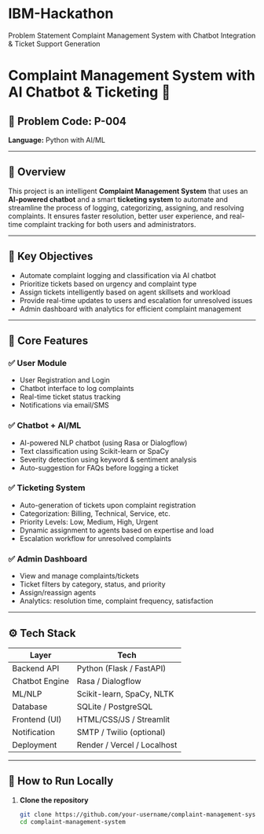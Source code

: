 # IBM-Hackathon
Problem Statement  Complaint Management System with Chatbot Integration &amp; Ticket Support Generation
# Complaint Management System with AI Chatbot & Ticketing 🚀

## 🔖 Problem Code: P-004  
**Language:** Python with AI/ML  


---

## 📌 Overview

This project is an intelligent **Complaint Management System** that uses an **AI-powered chatbot** and a smart **ticketing system** to automate and streamline the process of logging, categorizing, assigning, and resolving complaints. It ensures faster resolution, better user experience, and real-time complaint tracking for both users and administrators.

---

## 🎯 Key Objectives

- Automate complaint logging and classification via AI chatbot
- Prioritize tickets based on urgency and complaint type
- Assign tickets intelligently based on agent skillsets and workload
- Provide real-time updates to users and escalation for unresolved issues
- Admin dashboard with analytics for efficient complaint management

---

## 🧠 Core Features

### ✅ User Module
- User Registration and Login
- Chatbot interface to log complaints
- Real-time ticket status tracking
- Notifications via email/SMS

### ✅ Chatbot + AI/ML
- AI-powered NLP chatbot (using Rasa or Dialogflow)
- Text classification using Scikit-learn or SpaCy
- Severity detection using keyword & sentiment analysis
- Auto-suggestion for FAQs before logging a ticket

### ✅ Ticketing System
- Auto-generation of tickets upon complaint registration
- Categorization: Billing, Technical, Service, etc.
- Priority Levels: Low, Medium, High, Urgent
- Dynamic assignment to agents based on expertise and load
- Escalation workflow for unresolved complaints

### ✅ Admin Dashboard
- View and manage complaints/tickets
- Ticket filters by category, status, and priority
- Assign/reassign agents
- Analytics: resolution time, complaint frequency, satisfaction

---

## ⚙️ Tech Stack

| Layer             | Tech                         |
|------------------|------------------------------|
| Backend API      | Python (Flask / FastAPI)     |
| Chatbot Engine   | Rasa / Dialogflow            |
| ML/NLP            | Scikit-learn, SpaCy, NLTK   |
| Database         | SQLite / PostgreSQL          |
| Frontend (UI)    | HTML/CSS/JS / Streamlit      |
| Notification     | SMTP / Twilio (optional)     |
| Deployment       | Render / Vercel / Localhost  |

---

## 🚀 How to Run Locally

1. **Clone the repository**
   ```bash
   git clone https://github.com/your-username/complaint-management-system.git
   cd complaint-management-system

